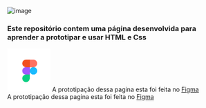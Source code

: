 ![image](https://github.com/Miguel1DM/Cartao-de-visitas/assets/141651248/c3e60fd2-25c6-42e4-a1f3-76df0c4c8589)<h3>Este repositório contem uma página desenvolvida para aprender a prototipar e usar HTML e Css</h3>

<img src="https://github.com/Miguel1DM/Cartao-de-visitas/blob/main/img/download.png" width = "100px"/> A prototipação dessa pagina esta foi feita no [Figma](https://www.figma.com/file/LpdFivPdI8kVfiifOUf5Zm/Aula-28-08-23?type=design&mode=design&t=Fga8E9MRLRRsLjm4-1)
<br>A prototipação dessa pagina esta foi feita no [Figma](https://www.figma.com/file/LpdFivPdI8kVfiifOUf5Zm/Aula-28-08-23?type=design&mode=design&t=Fga8E9MRLRRsLjm4-1)




